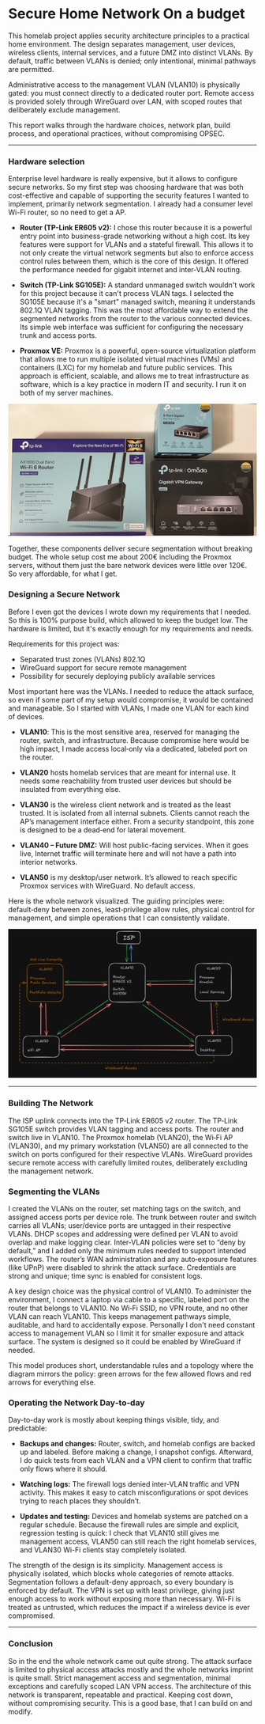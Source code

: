 <!--- metadata
id: 006
title: Secure Home Network On a Budget
subtitle: Homelab Project
date: 6.10.2025
url: projects/project.html?project=Secure_Network
image: assets/projects/Secure_Network/hardware.webp
imageAlt: Secure Home Network hardware
summary: This homelab project demonstrates how I build a secure, segmented home network using affordable hardware and security architecture principles. It covers hardware selection, VLAN design, build process, and operational practices for strong isolation and minimal attack surface.
tags: ["Network", "Security", "VLAN", "WireGuard", "Homelab"]
creators: Robin Niinemets
duration: 1.5 weeks
tools: ["TP-Link ER605", "TP-Link SG105E", "Proxmox", "WireGuard"]
--->  

# Secure Home Network On a budget

This homelab project applies security architecture principles to a practical home environment. The design separates management, user devices, wireless clients, internal services, and a future DMZ into distinct VLANs. By default, traffic between VLANs is denied; only intentional, minimal pathways are permitted.

Administrative access to the management VLAN (VLAN10) is physically gated: you must connect directly to a dedicated router port. Remote access is provided solely through WireGuard over LAN, with scoped routes that deliberately exclude management.

This report walks through the hardware choices, network plan, build process, and operational practices, without compromising OPSEC.

---

### Hardware selection

Enterprise level hardware is really expensive, but it allows to configure secure networks. So my first step was choosing hardware that was both cost-effective and capable of supporting the security features I wanted to implement, primarily network segmentation. I already had a consumer level Wi-Fi router, so no need to get a AP.

- **Router (TP-Link ER605 v2):** I chose this router because it is a powerful entry point into business-grade networking without a high cost. Its key features were support for VLANs and a stateful firewall. This allows it to not only create the virtual network segments but also to enforce access control rules between them, which is the core of this design. It offered the performance needed for gigabit internet and inter-VLAN routing.

- **Switch (TP-Link SG105E):**  A standard unmanaged switch wouldn't work for this project because it can't process VLAN tags. I selected the SG105E because it's a "smart" managed switch, meaning it understands 802.1Q VLAN tagging. This was the most affordable way to extend the segmented networks from the router to the various connected devices. Its simple web interface was sufficient for configuring the necessary trunk and access ports.

- **Proxmox VE:** Proxmox is a powerful, open-source virtualization platform that allows me to run multiple isolated virtual machines (VMs) and containers (LXC) for my homelab and future public services. This approach is efficient, scalable, and allows me to treat infrastructure as software, which is a key practice in modern IT and security. I run it on both of my server machines.

![Image of the hardware of the setup.](../assets/projects/Secure_Network/hardware.webp)

Together, these components deliver secure segmentation without breaking budget. The whole setup cost me about 200€ including the Proxmox servers, without them just the bare network devices were little over 120€. So very affordable, for what I get.

### Designing a Secure Network

Before I even got the devices I wrote down my requirements that I needed. So this is 100% purpose build, which allowed to keep the budget low. The hardware is limited, but it's exactly enough for my requirements and needs.

Requirements for this project was:

- Separated trust zones (VLANs) 802.1Q
- WireGuard support for secure remote management
- Possibility for securely deploying publicly available services

Most important here was the VLANs. I needed to reduce the attack surface, so even if some part of my setup would compromise, it would be contained and manageable. So I started with VLANs, I made one VLAN for each kind of devices.

- **VLAN10**: This is the most sensitive area, reserved for managing the router, switch, and infrastructure. Because compromise here would be high impact, I made access local‑only via a dedicated, labeled port on the router.

- **VLAN20** hosts homelab services that are meant for internal use. It needs some reachability from trusted user devices but should be insulated from everything else.

- **VLAN30** is the wireless client network and is treated as the least trusted. It is isolated from all internal subnets. Clients cannot reach the AP’s management interface either. From a security standpoint, this zone is designed to be a dead‑end for lateral movement.

- **VLAN40 – Future DMZ:** Will host public-facing services. When it goes live, Internet traffic will terminate here and will not have a path into interior networks.

- **VLAN50** is my desktop/user network. It’s allowed to reach specific Proxmox services with WireGuard. No default access.

Here is the whole network visualized. The guiding principles were: default‑deny between zones, least‑privilege allow rules, physical control for management, and simple operations that I can consistently validate.

![Chart of the whole network topology](../assets/projects/Secure_Network/chart.webp)

---

### Building The Network

The ISP uplink connects into the TP‑Link ER605 v2 router. The TP‑Link SG105E switch provides VLAN tagging and access ports. The router and switch live in VLAN10. The Proxmox homelab (VLAN20), the Wi‑Fi AP (VLAN30), and my primary workstation (VLAN50) are all connected to the switch on ports configured for their respective VLANs. WireGuard provides secure remote access with carefully limited routes, deliberately excluding the management network.

### Segmenting the VLANs

I created the VLANs on the router, set matching tags on the switch, and assigned access ports per device role. The trunk between router and switch carries all VLANs; user/device ports are untagged in their respective VLANs. DHCP scopes and addressing were defined per VLAN to avoid overlap and make logging clear. Inter‑VLAN policies were set to “deny by default,” and I added only the minimum rules needed to support intended workflows. The router’s WAN administration and any auto‑exposure features (like UPnP) were disabled to shrink the attack surface. Credentials are strong and unique; time sync is enabled for consistent logs.

A key design choice was the physical control of VLAN10. To administer the environment, I connect a laptop via cable to a specific, labeled port on the router that belongs to VLAN10. No Wi‑Fi SSID, no VPN route, and no other VLAN can reach VLAN10. This keeps management pathways simple, auditable, and hard to accidentally expose. Personally I don't need constant access to management VLAN so I limit it for smaller exposure and attack surface. The system is designed so it could be enabled by WireGuard if needed.

This model produces short, understandable rules and a topology where the diagram mirrors the policy: green arrows for the few allowed flows and red arrows for everything else.

### Operating the Network Day‑to‑day

Day-to-day work is mostly about keeping things visible, tidy, and predictable:

- **Backups and changes:** Router, switch, and homelab configs are backed up and labeled. Before making a change, I snapshot configs. Afterward, I do quick tests from each VLAN and a VPN client to confirm that traffic only flows where it should.

- **Watching logs:** The firewall logs denied inter-VLAN traffic and VPN activity. This makes it easy to catch misconfigurations or spot devices trying to reach places they shouldn’t.

- **Updates and testing:** Devices and homelab systems are patched on a regular schedule. Because the firewall rules are simple and explicit, regression testing is quick: I check that VLAN10 still gives me management access, VLAN50 can still reach the right homelab services, and VLAN30 Wi-Fi clients stay completely isolated.

The strength of the design is its simplicity. Management access is physically isolated, which blocks whole categories of remote attacks. Segmentation follows a default-deny approach, so every boundary is enforced by default. The VPN is set up with least privilege, giving just enough access to work without exposing more than necessary. Wi-Fi is treated as untrusted, which reduces the impact if a wireless device is ever compromised.

---

### Conclusion

So in the end the whole network came out quite strong. The attack surface is limited to physical access attacks mostly and the whole networks imprint is quite small. Strict management access and segmentation, minimal exceptions and carefully scoped LAN VPN access. The architecture of this network is transparent, repeatable and practical. Keeping cost down, without compromising security. This is a good base, that I can build on and modify.  

